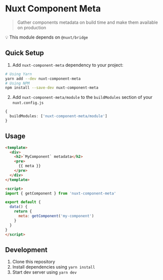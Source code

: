 # Nuxt Component Meta

> Gather components metadata on build time and make them available on production

💡 This module depends on `@nuxt/bridge`

## Quick Setup

1. Add `nuxt-component-meta` dependency to your project:

```bash
# Using Yarn
yarn add --dev nuxt-component-meta
# Using NPM
npm install --save-dev nuxt-component-meta
```

2. Add `nuxt-component-meta/module` to the `buildModules` section of your `nuxt.config.js`

```ts
{
  buildModules: ['nuxt-component-meta/module']
}
```

## Usage

```html
<template>
  <div>
    <h2>`MyComponent` metadata</h2>
    <pre>
      {{ meta }}
    </pre>
  </div>
</template>

<script>
import { getComponent } from 'nuxt-component-meta'

export default {
  data() {
    return {
      meta: getComponent('my-component')
    }
  }
}
</script>
```

## Development

1. Clone this repository
2. Install dependencies using `yarn install`
3. Start dev server using `yarn dev`
